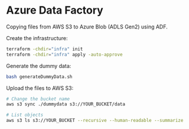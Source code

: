 # Azure Data Factory

Copying files from AWS S3 to Azure Blob (ADLS Gen2) using ADF.

Create the infrastructure:

```sh
terraform -chdir="infra" init
terraform -chdir="infra" apply -auto-approve
```

Generate the dummy data:

```sh
bash generateDummyData.sh
```

Upload the files to AWS S3:

```sh
# Change the bucket name
aws s3 sync ./dummydata s3://YOUR_BUCKET/data

# List objects
aws s3 ls s3://YOUR_BUCKET --recursive --human-readable --summarize
```
